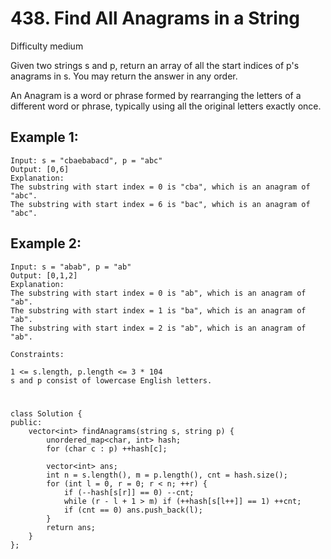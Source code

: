 # 438. Find All Anagrams in a String
Difficulty medium

Given two strings s and p, return an array of all the start indices of p's anagrams in s. You may return the answer in any order.

An Anagram is a word or phrase formed by rearranging the letters of a different word or phrase, typically using all the original letters exactly once.


## Example 1:
```
Input: s = "cbaebabacd", p = "abc"
Output: [0,6]
Explanation:
The substring with start index = 0 is "cba", which is an anagram of "abc".
The substring with start index = 6 is "bac", which is an anagram of "abc".
```


## Example 2:
```
Input: s = "abab", p = "ab"
Output: [0,1,2]
Explanation:
The substring with start index = 0 is "ab", which is an anagram of "ab".
The substring with start index = 1 is "ba", which is an anagram of "ab".
The substring with start index = 2 is "ab", which is an anagram of "ab".
```


```
Constraints:

1 <= s.length, p.length <= 3 * 104
s and p consist of lowercase English letters.
```


#
```
class Solution {
public:
    vector<int> findAnagrams(string s, string p) {
        unordered_map<char, int> hash;
        for (char c : p) ++hash[c];

        vector<int> ans;
        int n = s.length(), m = p.length(), cnt = hash.size();
        for (int l = 0, r = 0; r < n; ++r) {
            if (--hash[s[r]] == 0) --cnt;
            while (r - l + 1 > m) if (++hash[s[l++]] == 1) ++cnt;
            if (cnt == 0) ans.push_back(l);
        }
        return ans;
    }
};
```